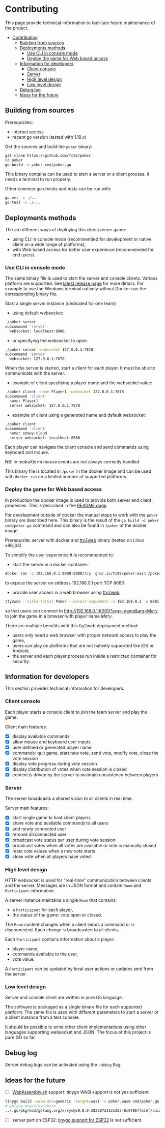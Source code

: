 # Contributing

This page provide technical information to facilitate future maintenance of the project.

- [Contributing](#contributing)
  - [Building from sources](#building-from-sources)
  - [Deployments methods](#deployments-methods)
    - [Use CLI in console mode](#use-cli-in-console-mode)
    - [Deploy the game for Web based access](#deploy-the-game-for-web-based-access)
  - [Information for developers](#information-for-developers)
    - [Client console](#client-console)
    - [Server](#server)
    - [High level design](#high-level-design)
    - [Low level design](#low-level-design)
  - [Debug log](#debug-log)
  - [Ideas for the future](#ideas-for-the-future)

## Building from sources

Prerequisites:

- internet access
- recent go version (tested with 1.19.x)

Get the sources and build the `poker` binary:

```bash
git clone https://github.com/fc92/poker
cd poker
go build -o poker cmd/poker.go
```

This binary contains can be used to start a server or a client process. It needs a terminal to run properly.

Other common go checks and tests can be run with:

```bash
go vet -v ./...
go test -v ./...
```

## Deployments methods

The are different ways of deploying this client/server game:

- using CLI in console mode (recommended for development or native client on a wide range of platforms),
- with Web based access for better user experience (recommended for end users).

### Use CLI in console mode

The same binary file is used to start the server and console clients. Various platform are supported. See [latest release page](https://github.com/fc92/poker/releases/latest) for more details. For example to use the Windows terminal natively without Docker use the corresponding binary file.

Start a single server instance (dedicated for one team):

- using default websocket:

```bash
./poker server
subcommand 'server'
  websocket: localhost:8080
```

- or specifying the websocket to open:

```bash
./poker server -websocket 127.0.0.1:7878
subcommand 'server'
  websocket: 127.0.0.1:7878
```

When the server is started, start a client for each player. It must be able to communicate with the server.

- example of client specifying a player name and the websocket value:

```bash
./poker client -name Player1 -websocket 127.0.0.1:7878
subcommand 'client'
  name: Player1
  server websocket: 127.0.0.1:7878
```

- example of client using a generated name and default websocket:

```bash
./poker client
subcommand 'client'
  name: snowy-cloud
  server websocket: localhost:8080
```

Each player can navigate the client console and send commands using keyboard and mouse.

NB: in mobaXterm mouse events are not always correctly handled

This binary file is located in `/poker` in the docker image and can be used with `docker run` on a limited number of supported platforms.

### Deploy the game for Web based access

In production the docker image is used to provide both server and client processes. This is described in the [README page](/README.md).

For development outside of docker the manual steps to work with the `poker` binary are described here. This binary is the result of the `go build -o poker cmd/poker.go` command and can also be found in `/poker` of the docker image.

Prerequisite: server with docker and [tty2web](https://github.com/kost/tty2web) binary  (tested on Linux x86_64).

To simplify the user experience it is recommended to:

- start the server in a docker container:

```bash
docker run -p 192.168.0.1:8080:8080/tcp  ghcr.io/fc92/poker:main /poker server -websocket 8080
```

to expose the server on address 192.168.0.1 port TCP 8080

- provide user access in a web browser using [tty2web](https://github.com/kost/tty2web):

```bash
tty2web --title-format Poker --permit-arguments -a 192.168.0.1 -p 8081 -w docker run -it --rm ghcr.io/fc92/poker:main /poker client -websocket 192.168.0.1:8080
```

so that users can connect to <http://192.168.0.1:8081/?arg=-name&arg=Mary> to join the game in a browser with player name *Mary*.

There are multiple benefits with this tty2web deployment method:

- users only need a web browser with proper network access to play the game,
- users can play on platforms that are not natively supported like iOS or Android,
- the server and each player process run inside a restricted container for security.

## Information for developers

This section provides technical information for developers.

### Client console

Each player starts a console client to join the team server and play the game.

Client main features:

- [X] display available commands
- [X] allow mouse and keyboard user inputs
- [X] user defined or generated player name
- [X] commands: quit game, start new vote, send vote, modify vote, close the vote session
- [X] display vote progress during vote session
- [X] display distribution of votes when vote session is closed
- [X] content is driven by the server to maintain consistency between players

### Server

The server broadcasts a shared vision to all clients in real time.

Server main features:

- [X] start single game to host client players
- [X] share vote and available commands to all users
- [X] add newly connected user
- [X] remove disconnected user
- [X] broadcast vote status per user during vote session
- [X] broadcast votes when all votes are available or vote is manually closed
- [X] reset vote values when a new vote starts
- [X] close vote when all players have voted

### High level design

HTTP websocket is used for "real-time" communication between clients and the server. Messages are in JSON format and contain `Room` and `Participant` information.

A server instance maintains a single `Room` that contains:

- a `Participant` for each player,
- the status of the game: vote open or closed.

The `Room` content changes when a client sends a command or is disconnected. Each change is broadcasted to all clients.

Each `Participant` contains information about a player:

- player name,
- commands available to the user,
- vote value.

A `Participant` can be updated by local user actions or updates sent from the server.

### Low level design

Server and console client are written in pure Go language.

The software is packaged as a single binary file for each supported platform. The same file is used with different parameters to start a server or a client instance from a text console.

It should be possible to write other client implementations using other languages supporting websocket and JSON. The focus of this project is pure GO so far.

## Debug log

Server debug logs can be activated using the `-debug` flag

## Ideas for the future

- [ ] [WebAssembly.sh](https://webassembly.sh) support: tinygo WASI support is not yes sufficient

```bash
tinygo build -wasm-abi=generic -target=wasi -o poker.wasm cmd/poker.go 
# golang.org/x/sys/unix
../.go/pkg/mod/golang.org/x/sys@v0.0.0-20220722155257-8c9f86f7a55f/unix/syscall_unix.go:526:17: Exec not declared by package syscall
```

- [ ] server part on ESP32: [tinygo support for ESP32](https://tinygo.org/docs/reference/microcontrollers/esp32-coreboard-v2) is not sufficient
